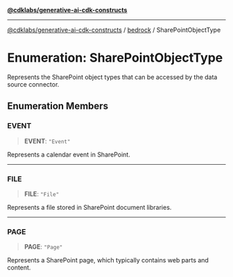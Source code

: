 [**@cdklabs/generative-ai-cdk-constructs**](../../../README.md)

***

[@cdklabs/generative-ai-cdk-constructs](../../../README.md) / [bedrock](../README.md) / SharePointObjectType

# Enumeration: SharePointObjectType

Represents the SharePoint object types that can be accessed by the data source connector.

## Enumeration Members

### EVENT

> **EVENT**: `"Event"`

Represents a calendar event in SharePoint.

***

### FILE

> **FILE**: `"File"`

Represents a file stored in SharePoint document libraries.

***

### PAGE

> **PAGE**: `"Page"`

Represents a SharePoint page, which typically contains web parts and content.
